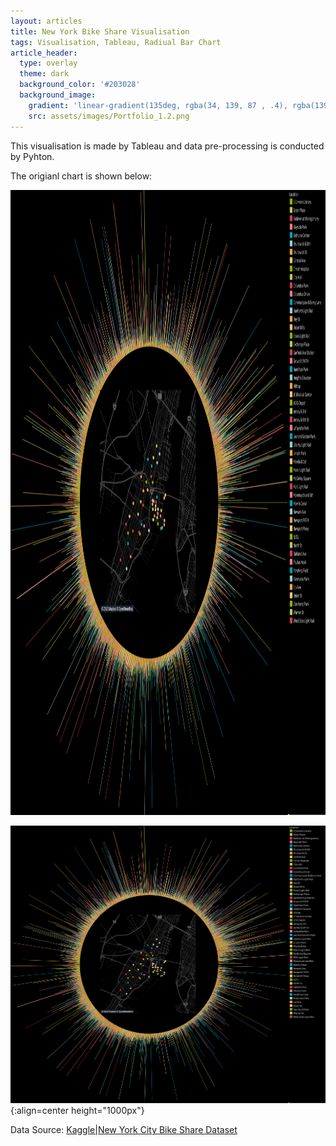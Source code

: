 ```yaml
---
layout: articles
title: New York Bike Share Visualisation
tags: Visualisation, Tableau, Radiual Bar Chart
article_header:
  type: overlay
  theme: dark
  background_color: '#203028'
  background_image:
    gradient: 'linear-gradient(135deg, rgba(34, 139, 87 , .4), rgba(139, 34, 139, .4))'
    src: assets/images/Portfolio_1.2.png
---
```


This visualisation is made by Tableau and data pre-processing is conducted by Pyhton.

The origianl chart is shown below:
<div class="card">
  <div class="card__image">
    <img height="1000px" src="/assets/images/Portfolio_1.1.png"/>
  </div>
</div>

![test](/assets/images/Portfolio_1.1.png){:align=center height="1000px"}

Data Source: [Kaggle|New York City Bike Share Dataset]("https://www.kaggle.com/akkithetechie/new-york-city-bike-share-dataset")

